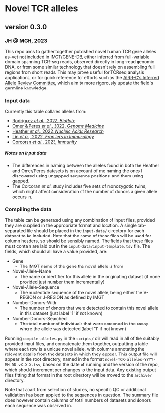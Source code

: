 # Novel TCR alleles
## version 0.3.0 
### JH @ MGH, 2023

This repo aims to gather together published novel human TCR gene alleles as-yet not included in IMGT/GENE-DB, either inferred from full-variable domain spanning TCR-seq reads, observed directly in long-read genomic DNA, or from some similar technology that doesn't rely on assembling full regions from short reads. This may prove useful for TCRseq analysis applications, or for quick reference for efforts such as the [AIRR-C's Inferred Allele Review Committee](https://www.antibodysociety.org/the-airr-community/airr-subcomittees/inferred-allele-review-committee-iarc/), which aim to more rigorously update the field's germline knowledge.

### Input data

Currently this table collates alleles from:

* [Rodriguez *et al*., 2022, *BioRvix*](https://doi.org/10.1101/2022.05.24.493244)
* [Omer & Peres *et al*., 2022, *Genome Medicine*](https://doi.org/10.1186/s13073-021-01008-4)
* [Heather *et al*., 2022, *Nucleic Acids Research*](https://doi.org/10.1093/nar/gkac190)
* [Lin *et al*., 2022, *Frontiers in Immunology*](https://doi.org/10.3389/fimmu.2022.922513)
* [Corcoran *et al*., 2023, *Immunity*](https://doi.org/10.1016/j.immuni.2023.01.026)

##### Notes on input data

* The differences in naming between the alleles found in both the Heather and Omer/Peres datasets is on account of me naming the ones I discovered using ungapped sequence positions, and them using gapped.
* The Corcoran *et al.* study includes five sets of monozygotic twins, which might affect consideration of the number of donors a given allele occurs in.  

### Compiling the data

The table can be generated using any combination of input files, provided they are supplied in the appropriate format and location. A single tab-separated file should be placed in the `input-data/` directory for each dataset to be included. Note that the name of these files will be used for column headers, so should be sensibly named. The fields that these files must contain are laid out in the `input-data/input-template.tsv` file. The fields, which should all have a value provided, are:

* Gene
  * The IMGT name of the gene the novel allele is from
* Novel-Allele-Name
  * The name or identifier for this allele in the originating dataset (if none provided just number them incrementally)
* Novel-Allele-Sequence
  * The nucleotide sequence of the novel allele, being either the V-REGION or J-REGION as defined by IMGT
* Number-Donors-With
  * The number of donors that were detected to contain this novel allele in this dataset (just label '1' if not known)
* Number-Donors-Searched
  * The total number of individuals that were screened in the assay where the allele was detected (label '1' if not known)

Running `compile-alleles.py` in the `scripts/` dir will read in all of the suitably provided input files, and concatenate them together, outputting a table where each row is a unique novel allele, with columns annotating the relevant details from the datasets in which they appear. This output file will appear in the root directory, named in the format `novel-TCR-alleles-YYYY-MM-DD-vX.X.X.tsv`, based on the date of running and the version of the repo, which should increment per changes to the input data. Any existing output files fitting that format in the root directory will be moved to the `archive/` directory.

Note that apart from selection of studies, no specific QC or additional validation has been applied to the sequences in question. The summary file does however contain columns of total numbers of datasets and donors each sequence was observed in.
